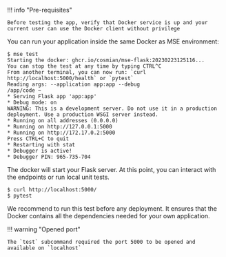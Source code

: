 !!! info "Pre-requisites"

    Before testing the app, verify that Docker service is up and your current user can use the Docker client without privilege


You can run your application inside the same Docker as MSE environment:

```{.console}
$ mse test 
Starting the docker: ghcr.io/cosmian/mse-flask:20230223125116...
You can stop the test at any time by typing CTRL^C
From another terminal, you can now run: `curl http://localhost:5000/health` or `pytest`
Reading args: --application app:app --debug
/app/code ~
* Serving Flask app 'app:app'
* Debug mode: on
WARNING: This is a development server. Do not use it in a production deployment. Use a production WSGI server instead.
* Running on all addresses (0.0.0.0)
* Running on http://127.0.0.1:5000
* Running on http://172.17.0.2:5000
Press CTRL+C to quit
* Restarting with stat
* Debugger is active!
* Debugger PIN: 965-735-704
```

The docker will start your Flask server. At this point, you can interact with the endpoints or run local unit tests.

```{.console}
$ curl http://localhost:5000/
$ pytest
```

We recommend to run this test before any deployment.
It ensures that the Docker contains all the dependencies needed for your own application.


!!! warning "Opened port"

    The `test` subcommand required the port 5000 to be opened and available on `localhost`

